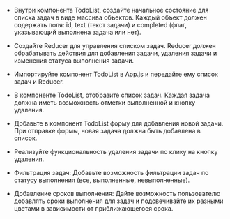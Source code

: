 - Внутри компонента TodoList, создайте начальное состояние для списка задач в виде массива объектов. Каждый объект должен содержать поля: id, text (текст задачи) и completed (флаг, указывающий выполнена задача или нет).

- Создайте Reducer для управления списком задач. Reducer должен обрабатывать действия для добавления задачи, удаления задачи и изменения статуса выполнения задачи.
- Импортируйте компонент TodoList в App.js и передайте ему список задач и Reducer.
- В компоненте TodoList, отобразите список задач. Каждая задача должна иметь возможность отметки выполненной и кнопку удаления.
- Добавьте в компонент TodoList форму для добавления новой задачи. При отправке формы, новая задача должна быть добавлена в список.
- Реализуйте функциональность удаления задачи по клику на кнопку удаления.
- Фильтрация задач: Добавьте возможность фильтрации задач по статусу выполнения (все, выполненные, невыполненные).
- Добавление сроков выполнения: Дайте возможность пользователю добавлять сроки выполнения для задач и подсвечивайте их разными цветами в зависимости от приближающегося срока.
